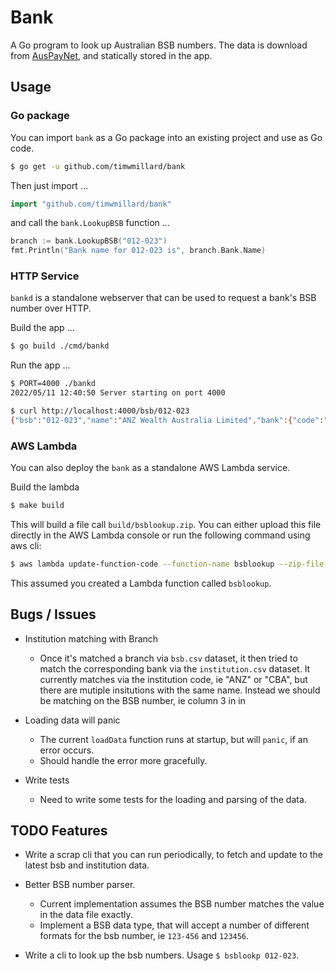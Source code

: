 # Bank

A Go program to look up Australian BSB numbers.  The data is download from [AusPayNet](https://bsb.auspaynet.com.au/), and statically stored in the app.

## Usage

### Go package
You can import `bank` as a Go package into an existing project and use as Go code.

```sh
$ go get -u github.com/timwmillard/bank
```

Then just import ...
```go
import "github.com/timwmillard/bank"
```
and call the `bank.LookupBSB` function ...

```go
branch := bank.LookupBSB("012-023")
fmt.Println("Bank name for 012-023 is", branch.Bank.Name)
```

### HTTP Service

`bankd` is a standalone webserver that can be used to request a bank's BSB number over HTTP.

Build the app ...
```sh
$ go build ./cmd/bankd
```

Run the app ...
```sh
$ PORT=4000 ./bankd
2022/05/11 12:40:50 Server starting on port 4000
```

```sh
$ curl http://localhost:4000/bsb/012-023
{"bsb":"012-023","name":"ANZ Wealth Australia Limited","bank":{"code":"ANZ","name":"T\u0026C Town \u0026 Country Bank (a division of Australia \u0026 New Zealand Banking Group Limited)","bsb_numbers":"15"},"address":"347 Kent Street","suburb":"Sydney","state":"NSW","postcode":"2000"}
```

### AWS Lambda

You can also deploy the `bank` as a standalone AWS Lambda service.

Build the lambda
```sh
$ make build
```
This will build a file call `build/bsblookup.zip`.  You can either upload this file directly in the AWS Lambda console or run the following command using aws cli:
```sh
$ aws lambda update-function-code --function-name bsblookup --zip-file fileb://$PWD/build/bsblookup.zip
```
This assumed you created a Lambda function called `bsblookup`.

## Bugs / Issues

- Institution matching with Branch
  - Once it's matched a branch via `bsb.csv` dataset, it then tried to match the corresponding bank via the `institution.csv` dataset.  It currently matches via the institution code, ie "ANZ" or "CBA", but there are mutiple insitutions with the same name.  Instead we should be matching on the BSB number, ie column 3 in in

- Loading data will panic
  - The current `loadData` function runs at startup, but will `panic`, if an error occurs.
  - Should handle the error more gracefully.

- Write tests
   - Need to write some tests for the loading and parsing of the data.

## TODO Features

- Write a scrap cli that you can run periodically, to fetch and update to the latest bsb and institution data.

- Better BSB number parser.
  - Current implementation assumes the BSB number matches the value in the data file exactly.
  - Implement a BSB data type, that will accept a number of different formats for the bsb number, ie `123-456` and `123456`.

- Write a cli to look up the bsb numbers.  Usage `$ bsblookp 012-023`.
